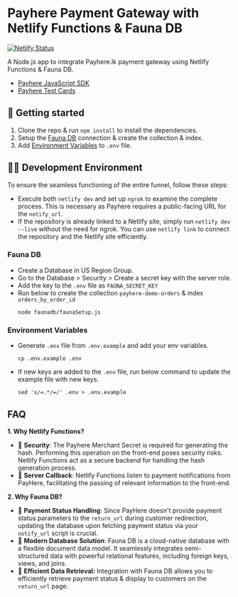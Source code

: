 # Payhere Payment Gateway with Netlify Functions & Fauna DB

[![Netlify Status](https://api.netlify.com/api/v1/badges/2980db89-af0d-47f1-84f0-ef19414bead6/deploy-status)](https://app.netlify.com/sites/praba-payhere-with-netlify-functions/deploys)

A Node.js app to integrate Payhere.lk payment gateway using Netlify Functions & Fauna DB.

- [Payhere JavaScript SDK](https://support.payhere.lk/api-&-mobile-sdk/javascript-sdk)
- [Payhere Test Cards](https://support.payhere.lk/sandbox-and-testing)

## 🚀 Getting started

1. Clone the repo & run `npm install` to install the dependencies.
2. Setup the [Fauna DB](#fauna-db) connection & create the collection & index.
3. Add [Environment Variables](#environment-variables) to `.env` file.

## 👨‍💻 Development Environment

To ensure the seamless functioning of the entire funnel, follow these steps:

- Execute both `netlify dev` and set up `ngrok` to examine the complete process. This is necessary as Payhere requires a public-facing URL for the `notify_url`.
- If the repository is already linked to a Netlify site, simply run `netlify dev --live` without the need for ngrok. You can use `netlify link` to connect the repository and the Netlify site efficiently.

### Fauna DB

- Create a Database in US Region Group.
- Go to the Database > Security > Create a secret key with the server role.
- Add the key to the `.env` file as `FAUNA_SECRET_KEY`
- Run below to create the collection `payhere-demo-orders` & index `orders_by_order_id`
  ```shell
  node faunadb/faunaSetup.js
  ```

### Environment Variables

- Generate `.env` file from `.env.example` and add your env variables.
  ```shell
  cp .env.example .env
  ```
- If new keys are added to the `.env` file, run below command to update the example file with new keys.
  ```shell
  sed 's/=.*/=/' .env > .env.example
  ```

## FAQ

**1. Why Netlify Functions?**

- 🔐 **Security**: The Payhere Merchant Secret is required for generating the hash. Performing this operation on the front-end poses security risks. Netlify Functions act as a secure backend for handling the hash generation process.
- 📡 **Server Callback**: Netlify Functions listen to payment notifications from PayHere, facilitating the passing of relevant information to the front-end.

**2. Why Fauna DB?**

- 🏦 **Payment Status Handling**: Since PayHere doesn't provide payment status parameters to the `return_url` during customer redirection, updating the database upon fetching payment status via your `notify_url` script is crucial.
- 🏢 **Modern Database Solution**: Fauna DB is a cloud-native database with a flexible document data model. It seamlessly integrates semi-structured data with powerful relational features, including foreign keys, views, and joins.
- 🔁 **Efficient Data Retrieval:** Integration with Fauna DB allows you to efficiently retrieve payment status & display to customers on the `return_url` page.
